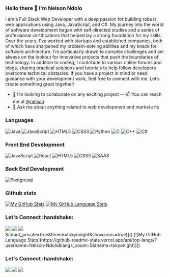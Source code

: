 ### Hello there 👋 I'm Nelson Ndolo

I am a Full Stack Web Developer with a deep passion for building robust web applications using Java, JavaScript, and C#. My journey into the world of software development began with self-directed studies and a series of professional certifications that helped lay a strong foundation for my skills. Over the years, I've worked with startups and established companies, both of which have sharpened my problem-solving abilities and my knack for software architecture. I'm particularly drawn to complex challenges and am always on the lookout for innovative projects that push the boundaries of technology. In addition to coding, I contribute to various online forums and blogs, sharing practical solutions and tutorials to help fellow developers overcome technical obstacles. If you have a project in mind or need guidance with your development work, feel free to connect with me. Let’s create something great together!

- 👯 I’m looking to collaborate on any exciting project
-- 📫 You can reach me at [@nelson](https://www.linkedin.com/in/nelson-ndolo/)
- 💬 Ask me about anything related to web development and martial arts

### Languages
![Java](https://icongr.am/devicon/java-original.svg?size=50&color=currentColor)
![JavaScript](https://icongr.am/devicon/javascript-original.svg?size=50&color=currentColor)
![HTML5](https://icongr.am/devicon/html5-original.svg?size=50&color=currentColor)
![CSS3](https://icongr.am/devicon/css3-original.svg?size=50&color=currentColor)
![Python](https://icongr.am/devicon/python-original.svg?size=50&color=currentColor)
![C](https://icongr.am/devicon/c-original.svg?size=50&color=currentColor)
![C++](https://icongr.am/devicon/cplusplus-original.svg?size=50&color=currentColor)
![C#](https://icongr.am/devicon/csharp-original.svg?size=50&color=currentColor)

### Front End Development
![JavaScript](https://icongr.am/devicon/javascript-original.svg?size=50&color=currentColor)
![React](https://icongr.am/devicon/react-original.svg?size=50&color=currentColor)
![HTML5](https://icongr.am/devicon/html5-original.svg?size=50&color=currentColor)
![CSS3](https://icongr.am/devicon/css3-original.svg?size=50&color=currentColor)
![SAAS](https://icongr.am/devicon/sass-original.svg?size=50&color=currentColor)

### Back End Development
![Postgresql](https://icongr.am/devicon/postgresql-original.svg?size=50&color=currentColor)



### Github stats
[![My GitHub Stats](https://github-readme-stats.vercel.app/api/?username=nelkeedo&count_private=true&theme=tokyonight&showicons=true)]()
[![My GitHub Language Stats](https://github-readme-stats.vercel.app/api/top-langs/?username=nelkeedo&langs_count=5&theme=tokyonight)]()

<h3 align="left">Let's Connect :handshake:</h3>
<div align="left">
<a target="_blank" href="[https://www.linkedin.com/in/nelson-ndolo/](https://www.linkedin.com/in/nelson-ndolo-1a0037249/)"><img src="https://img.shields.io/badge/-LinkedIn-0077b5?style=for-the-badge&logo=LinkedIn&logoColor=white"></img></a> 
<a target="_blank" href="mailto:nelsonmakena@outlook.com"><img src="https://img.shields.io/badge/-Gmail-D14836?style=for-the-badge&logo=Gmail&logoColor=white"></img></a> 
<a target="_blank" href="https://twitter.com/nelsonndolo1"><img src="https://img.shields.io/badge/-Twitter-1DA1F2?style=for-the-badge&logo=Twitter&logoColor=white"></img></a>
<div/>
&count_private=true&theme=tokyonight&showicons=true)]()
[![My GitHub Language Stats](https://github-readme-stats.vercel.app/api/top-langs/?username=Nelson-Ndolo&langs_count=5&theme=tokyonight)]()

<h3 align="left">Let's Connect :handshake:</h3>
<div align="left">
<a target="_blank" href="[https://www.linkedin.com/in/nelson-ndolo/](https://www.linkedin.com/in/nelson-ndolo-1a0037249/)"><img src="https://img.shields.io/badge/-LinkedIn-0077b5?style=for-the-badge&logo=LinkedIn&logoColor=white"></img></a> 
<a target="_blank" href="mailto:nelsonmakena@outlook.com"><img src="https://img.shields.io/badge/-Gmail-D14836?style=for-the-badge&logo=Gmail&logoColor=white"></img></a> 
<a target="_blank" href="https://twitter.com/nelsonndolo1"><img src="https://img.shields.io/badge/-Twitter-1DA1F2?style=for-the-badge&logo=Twitter&logoColor=white"></img></a>
<div/>
